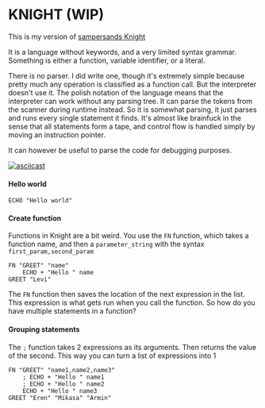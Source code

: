 # KNIGHT (WIP)
This is my version of [sampersands Knight](https://github.com/sampersand/Knight-Haskell)

It is a language without keywords, and a very limited syntax grammar.
Something is either a function, variable identifier, or a literal.

There is no parser.
I did write one, though it's extremely simple because pretty much any operation is classified as a function call.
But the interpreter doesn't use it. The polish notation of the language means that the interpreter can work without any parsing tree.
It can parse the tokens from the scanner during runtime instead. So it is somewhat parsing, it just parses and runs every single statement it finds.
It's almost like brainfuck in the sense that all statements form a tape, and control flow is handled simply by moving an instruction pointer.

It can however be useful to parse the code for debugging purposes.

[![asciicast](https://asciinema.org/a/zEFUTHG6pYRP3UW7zOvvj9rkV.svg)](https://asciinema.org/a/zEFUTHG6pYRP3UW7zOvvj9rkV)

#### Hello world
```
ECHO "Hello world"
```

#### Create function
Functions in Knight are a bit weird.
You use the `FN` function, which takes a function name,
and then a `parameter_string` with the syntax `first_param,second_param`
```
FN "GREET" "name"
	ECHO + "Hello " name
GREET "Levi"
```
The `FN` function then saves the location of the next expression in the list.
This expression is what gets run when you call the function.
So how do you have multiple statements in a function?

#### Grouping statements
The `;` function takes 2 expressions as its arguments.
Then returns the value of the second.
This way you can turn a list of expressions into 1
```
FN "GREET" "name1,name2,name3"
	; ECHO + "Hello " name1
	; ECHO + "Hello " name2
	ECHO + "Hello " name3
GREET "Eren" "Mikasa" "Armin"
```
